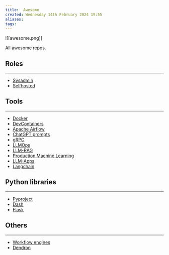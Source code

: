 ```yaml
---
title:  Awesome
created: Wednesday 14th February 2024 19:55
aliases: 
tags: 
---
```

![[awesome.png]]

All awesome repos.

## Roles
---

- [Sysadmin](https://github.com/awesome-foss/awesome-sysadmin)
- [Selfhosted](https://github.com/awesome-selfhosted/awesome-selfhosted)

## Tools
---
- [Docker](https://github.com/veggiemonk/awesome-docker)
- [DevContainers](https://github.com/manekinekko/awesome-devcontainers)
- [Apache Airflow](https://github.com/jghoman/awesome-apache-airflow)
- [ChatGPT prompts](https://github.com/f/awesome-chatgpt-prompts)
- [gRPC](https://github.com/grpc-ecosystem/awesome-grpc)
- [LLMOps](https://github.com/tensorchord/awesome-llmops)
- [LLM-RAG](https://github.com/jxzhangjhu/Awesome-LLM-RAG)
- [Production Machine Learning](https://github.com/EthicalML/awesome-production-machine-learning)
- [LLM-Apps](https://github.com/Shubhamsaboo/awesome-llm-apps)
- [Langchain](https://github.com/kyrolabs/awesome-langchain)

## Python libraries
---
- [Pyproject](https://github.com/carlosperate/awesome-pyproject/)
- [Dash](https://github.com/ucg8j/awesome-dash)
- [Flask](https://github.com/humiaozuzu/awesome-flask)

## Others
---
- [Workflow engines](https://github.com/meirwah/awesome-workflow-engines#awesome-workflow-engines)
- [Dendron](https://github.com/dendronhq/awesome-dendron/)